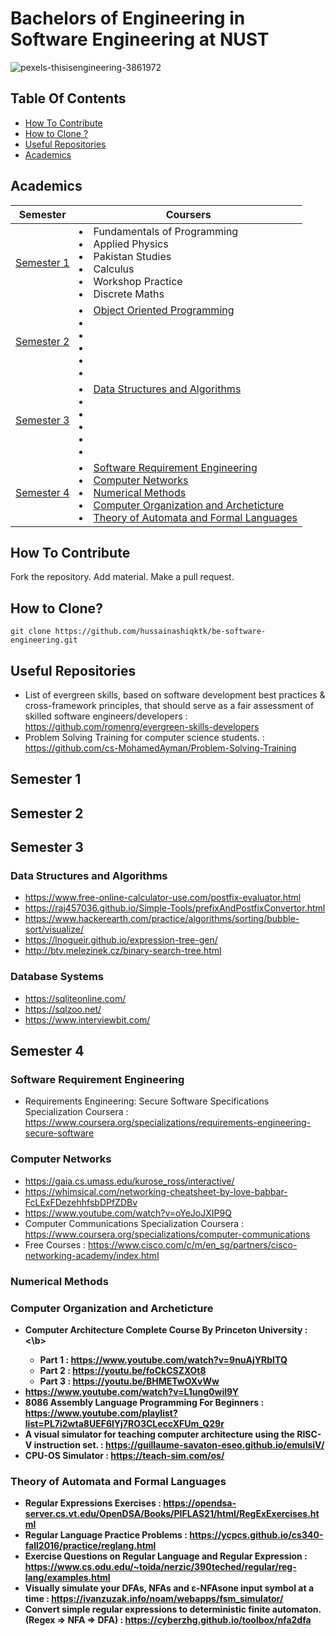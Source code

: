 # Bachelors of Engineering in Software Engineering at NUST

![pexels-thisisengineering-3861972](https://user-images.githubusercontent.com/74835399/148657262-228f3957-7f04-4358-bcab-b51b15be14e0.jpg)

## Table Of Contents

* [How To Contribute](#how-to-contribute)
* [How to Clone ?](#how-to-clone-?)
* [Useful Repositories](#useful-repositories)
* [Academics](#academics)


## Academics

| Semester | Coursers |
|---|--- |
| [Semester 1](#semester-1) | <li> Fundamentals of Programming <li> Applied Physics <li> Pakistan Studies <li> Calculus <li> Workshop Practice <li> Discrete Maths |
| [Semester 2](#semester-2) | <li> [Object Oriented Programming](#)  <li> [](#) <li> <li> <li> <li> | <li> <li> <li> <li> <li> <li> |
| [Semester 3](#semester-3) | <li> [Data Structures and Algorithms](#data-structures-and-algorithms) <li> <li> <li> <li> <li> |
| [Semester 4](#semester-4) | <li> [Software Requirement Engineering](#software-requirement-engineering) <li> [Computer Networks](#computer-networks) <li> [Numerical Methods](#numerical-methods) <li> [Computer Organization and Archeticture](#computer-organization-and-archeticture) <li> [Theory of Automata and Formal Languages](#theory-of-automata-and-formal-languages) |
  
## How To Contribute
Fork the repository. Add material. Make a pull request.

## How to Clone?
~~~
git clone https://github.com/hussainashiqktk/be-software-engineering.git
~~~

## Useful Repositories
  * List of evergreen skills, based on software development best practices & cross-framework principles, that should serve as a fair assessment of skilled software engineers/developers : https://github.com/romenrg/evergreen-skills-developers
  * Problem Solving Training for computer science students. : https://github.com/cs-MohamedAyman/Problem-Solving-Training
  
## Semester 1

## Semester 2

## Semester 3

### Data Structures and Algorithms

* https://www.free-online-calculator-use.com/postfix-evaluator.html
* https://raj457036.github.io/Simple-Tools/prefixAndPostfixConvertor.html
* https://www.hackerearth.com/practice/algorithms/sorting/bubble-sort/visualize/
* https://lnogueir.github.io/expression-tree-gen/
* http://btv.melezinek.cz/binary-search-tree.html

### Database Systems

* https://sqliteonline.com/
* https://sqlzoo.net/
* https://www.interviewbit.com/


## Semester 4

### Software Requirement Engineering
  * Requirements Engineering: Secure Software Specifications Specialization Coursera : https://www.coursera.org/specializations/requirements-engineering-secure-software
  
### Computer Networks

* https://gaia.cs.umass.edu/kurose_ross/interactive/
* https://whimsical.com/networking-cheatsheet-by-love-babbar-FcLExFDezehhfsbDPfZDBv
* https://www.youtube.com/watch?v=oYeJoJXIP9Q
* Computer Communications Specialization Coursera : https://www.coursera.org/specializations/computer-communications
* Free Courses : https://www.cisco.com/c/m/en_sg/partners/cisco-networking-academy/index.html


### Numerical Methods
### Computer Organization and Archeticture
* <b> Computer Architecture Complete Course By Princeton University : <\b>
    * Part 1 : https://www.youtube.com/watch?v=9nuAjYRbITQ
    * Part 2 : https://youtu.be/foCkCSZXOt8 
    * Part 3 : https://youtu.be/BHMETwOXvWw
* https://www.youtube.com/watch?v=L1ung0wil9Y
* 8086 Assembly Language Programming For Beginners : https://www.youtube.com/playlist?list=PL7i2wta8UEF6lYj7RO3CLeccXFUm_Q29r
* A visual simulator for teaching computer architecture using the RISC-V instruction set. : https://guillaume-savaton-eseo.github.io/emulsiV/
* CPU-OS Simulator : https://teach-sim.com/os/

### Theory of Automata and Formal Languages

* Regular Expressions Exercises : https://opendsa-server.cs.vt.edu/OpenDSA/Books/PIFLAS21/html/RegExExercises.html
* Regular Language Practice Problems : https://ycpcs.github.io/cs340-fall2016/practice/reglang.html
* Exercise Questions on Regular Language and Regular Expression : https://www.cs.odu.edu/~toida/nerzic/390teched/regular/reg-lang/examples.html
* Visually simulate your DFAs, NFAs and ε-NFAsone input symbol at a time : https://ivanzuzak.info/noam/webapps/fsm_simulator/
* Convert simple regular expressions to deterministic finite automaton. (Regex => NFA => DFA) : https://cyberzhg.github.io/toolbox/nfa2dfa
